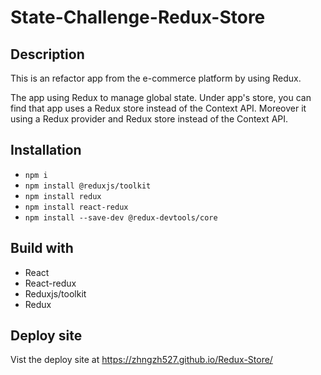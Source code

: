 # State-Challenge-Redux-Store

## Description
This is an refactor app from the e-commerce platform by using Redux.

The app using Redux to manage global state. Under app's store, you can find that app uses a Redux store instead of the Context API. Moreover it using a Redux provider and Redux store instead of the Context API.

## Installation
 - ```npm i```
 - ```npm install @reduxjs/toolkit```
 - ```npm install redux```
 - ```npm install react-redux```
 - ```npm install --save-dev @redux-devtools/core```
 ## Build with
  - React
  - React-redux
  - Reduxjs/toolkit
  - Redux

## Deploy site
Vist the deploy site at https://zhngzh527.github.io/Redux-Store/